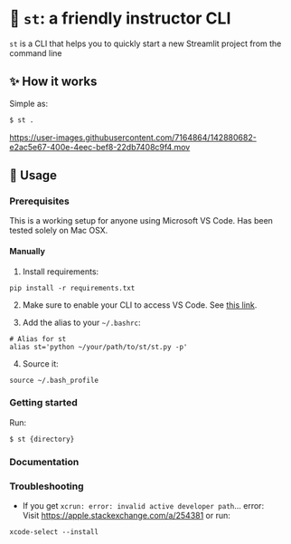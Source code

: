 # 🎈 `st`: a friendly instructor CLI

`st` is a CLI that helps you to quickly start a new Streamlit project from the command line

## ✨ How it works

Simple as:

```bash
$ st .
```

https://user-images.githubusercontent.com/7164864/142880682-e2ac5e67-400e-4eec-bef8-22db7408c9f4.mov


## 🚀 Usage

### Prerequisites

This is a working setup for anyone using Microsoft VS Code.
Has been tested solely on Mac OSX.

#### Manually

1. Install requirements:

```
pip install -r requirements.txt
```

2. Make sure to enable your CLI to access VS Code. See [this link](https://stackoverflow.com/a/40129135/6159698).

3. Add the alias to your `~/.bashrc`:
```
# Alias for st
alias st='python ~/your/path/to/st/st.py -p'
```

4. Source it:
```
source ~/.bash_profile
```

### Getting started

Run:

```
$ st {directory}
```

### Documentation


### Troubleshooting

- If you get `xcrun: error: invalid active developer path`... error:  
Visit https://apple.stackexchange.com/a/254381 or run:
```
xcode-select --install
```
